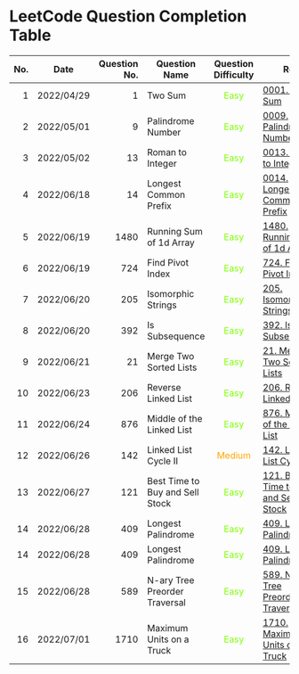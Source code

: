 # LeetCode Question Completion Table

| No. | Date       | Question No. | Question Name                   |             Question Difficulty              | Ref.                                                                                          |                                 My Attempt                                  |
| --: | ---------- | -----------: | ------------------------------- | :------------------------------------------: | --------------------------------------------------------------------------------------------- | :-------------------------------------------------------------------------: |
|   1 | 2022/04/29 |            1 | Two Sum                         | <span style="color:chartreuse"> Easy </span> | [0001. Two Sum](/questions/0001-Two-Sum/qa.md)                                                |             [JS](/questions/0001-Two-Sum/myattempt/20220429.js)             |
|   2 | 2022/05/01 |            9 | Palindrome Number               | <span style="color:chartreuse"> Easy </span> | [0009. Palindrome Number](/questions/0009-Palindrome-Number/qa.md)                            |        [JS](/questions/0009-Palindrome-Number/myattempt/20220501.js)        |
|   3 | 2022/05/02 |           13 | Roman to Integer                | <span style="color:chartreuse"> Easy </span> | [0013. Roman to Integer](/questions/0013-Roman-to-Integer/qa.md)                              |        [JS](/questions/0013-Roman-to-Integer/myattempt/20220502.js)         |
|   4 | 2022/06/18 |           14 | Longest Common Prefix           | <span style="color:chartreuse"> Easy </span> | [0014. Longest Common Prefix](/questions/0014-Longest-Common-Prefix/qa.md)                    |      [JS](/questions/0014-Longest-Common-Prefix/myattempt/20220618.js)      |
|   5 | 2022/06/19 |         1480 | Running Sum of 1d Array         | <span style="color:chartreuse"> Easy </span> | [1480. Running Sum of 1d Array](/questions/1480-Running-Sum-of-1d-Array/qa.md)                |     [JS](/questions/1480-Running-Sum-of-1d-Array/myattempt/20220619.js)     |
|   6 | 2022/06/19 |          724 | Find Pivot Index                | <span style="color:chartreuse"> Easy </span> | [724. Find Pivot Index](/questions/0724-Find-Pivot-Index/qa.md)                               |        [JS](/questions/0724-Find-Pivot-Index/myattempt/20220619.js)         |
|   7 | 2022/06/20 |          205 | Isomorphic Strings              | <span style="color:chartreuse"> Easy </span> | [205. Isomorphic Strings](/questions/0205-Isomorphic-Strings/qa.md)                           |       [JS](/questions/0205-Isomorphic-Strings/myattempt/20220620.js)        |
|   8 | 2022/06/20 |          392 | Is Subsequence                  | <span style="color:chartreuse"> Easy </span> | [392. Is Subsequence](/questions/0392-Is-Subsequence/qa.md)                                   |         [JS](/questions/0392-Is-Subsequence/myattempt/20220620.js)          |
|   9 | 2022/06/21 |           21 | Merge Two Sorted Lists          | <span style="color:chartreuse"> Easy </span> | [21. Merge Two Sorted Lists](/questions/0021-Merge-Two-Sorted-Lists/qa.md)                    |     [JS](/questions/0021-Merge-Two-Sorted-Lists/myattempt/20220621.js)      |
|  10 | 2022/06/23 |          206 | Reverse Linked List             | <span style="color:chartreuse"> Easy </span> | [206. Reverse Linked List](/questions/0206-Reverse-Linked-List/qa.md)                         |       [JS](/questions/0206-Reverse-Linked-List/myattempt/20220623.js)       |
|  11 | 2022/06/24 |          876 | Middle of the Linked List       | <span style="color:chartreuse"> Easy </span> | [876. Middle of the Linked List](/questions/0876-Middle-of-the-Linked-List/qa.md)             |    [JS](/questions/0876-Middle-of-the-Linked-List/myattempt/20220624.js)    |
|  12 | 2022/06/26 |          142 | Linked List Cycle II            |  <span style="color:orange"> Medium </span>  | [142. Linked List Cycle II](/questions/0142-Linked-List-Cycle-II/qa.md)                       |      [JS](/questions/0142-Linked-List-Cycle-II/myattempt/20220626.js)       |
|  13 | 2022/06/27 |          121 | Best Time to Buy and Sell Stock | <span style="color:chartreuse"> Easy </span> | [121. Best Time to Buy and Sell Stock](/questions/0121-Best-Time-to-Buy-and-Sell-Stock/qa.md) | [JS](/questions/0121-Best-Time-to-Buy-and-Sell-Stock/myattempt/20220627.js) |
|  14 | 2022/06/28 |          409 | Longest Palindrome              | <span style="color:chartreuse"> Easy </span> | [409. Longest Palindrome](/questions/0409-Longest-Palindrome/qa.md)                           |       [JS](/questions/0409-Longest-Palindrome/myattempt/20220628.js)        |
|  14 | 2022/06/28 |          409 | Longest Palindrome              | <span style="color:chartreuse"> Easy </span> | [409. Longest Palindrome](/questions/0409-Longest-Palindrome/qa.md)                           |       [JS](/questions/0409-Longest-Palindrome/myattempt/20220628.js)        |
|  15 | 2022/06/28 |          589 | N-ary Tree Preorder Traversal   | <span style="color:chartreuse"> Easy </span> | [589. N-ary Tree Preorder Traversal](/questions/0589-N-ary-Tree-Preorder-Traversal/qa.md)     |  [JS](/questions/0589-N-ary-Tree-Preorder-Traversal/myattempt/20220628.js)  |
|  16 | 2022/07/01 |         1710 | Maximum Units on a Truck        | <span style="color:chartreuse"> Easy </span> | [1710. Maximum Units on a Truck](/questions//1710-Maximum-Units-on-a-Truck/qa.md)             |    [JS](/questions/1710-Maximum-Units-on-a-Truck/myattempt/20220701.js)     |
